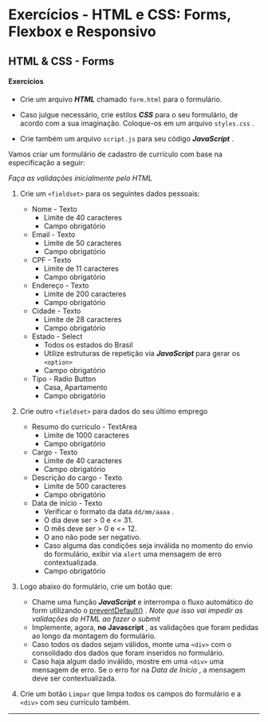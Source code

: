 # Exercícios - HTML e CSS: Forms, Flexbox e Responsivo
## HTML & CSS - Forms

#### Exercícios


-   Crie um arquivo  **_HTML_** chamado  `form.html`  para o formulário.
    
-   Caso julgue necessário, crie estilos  **_CSS_** para o seu formulário, de acordo com a sua imaginação. Coloque-os em um arquivo  `styles.css`  .
    
-   Crie também um arquivo  `script.js`  para seu código  **_JavaScript_** .
    

Vamos criar um formulário de cadastro de currículo com base na especificação a seguir:

_Faça as validações inicialmente pelo HTML_

1.  Crie um  `<fieldset>`  para os seguintes dados pessoais:
    
    -   Nome - Texto
        -   Limite de 40 caracteres
        -   Campo obrigatório
    -   Email - Texto
        -   Limite de 50 caracteres
        -   Campo obrigatório
    -   CPF - Texto
        -   Limite de 11 caracteres
        -   Campo obrigatório
    -   Endereço - Texto
        -   Limite de 200 caracteres
        -   Campo obrigatório
    -   Cidade - Texto
        -   Limite de 28 caracteres
        -   Campo obrigatório
    -   Estado - Select
        -   Todos os estados do Brasil
        -   Utilize estruturas de repetição via  **_JavaScript_** para gerar os  `<option>`
        -   Campo obrigatório
    -   Tipo - Radio Button
        -   Casa, Apartamento
        -   Campo obrigatório
2.  Crie outro  `<fieldset>`  para dados do seu último emprego
    
    -   Resumo do currículo - TextArea
        -   Limite de 1000 caracteres
        -   Campo obrigatório
    -   Cargo - Texto
        -   Limite de 40 caracteres
        -   Campo obrigatório
    -   Descrição do cargo - Texto
        -   Limite de 500 caracteres
        -   Campo obrigatório
    -   Data de início - Texto
        -   Verificar o formato da data  `dd/mm/aaaa`  .
        -   O dia deve ser > 0 e <= 31.
        -   O mês deve ser > 0 e <= 12.
        -   O ano não pode ser negativo.
        -   Caso alguma das condições seja inválida no momento do envio do formulário, exibir via  `alert`  uma mensagem de erro contextualizada.
        -   Campo obrigatório
3.  Logo abaixo do formulário, crie um botão que:
    
    -   Chame uma função  **_JavaScript_** e interrompa o fluxo automático do form utilizando o  [preventDefault()](https://developer.mozilla.org/pt-BR/docs/Web/API/Event/preventDefault) .  _Note que isso vai impedir as validações do HTML ao fazer o submit_
    -   Implemente, agora,  **no Javascript** , as validações que foram pedidas ao longo da montagem do formulário.
    -   Caso todos os dados sejam válidos, monte uma  `<div>`  com o consolidado dos dados que foram inseridos no formulário.
    -   Caso haja algum dado inválido, mostre em uma  `<div>`  uma mensagem de erro. Se o erro for na  _Data de Início_ , a mensagem deve ser contextualizada.
4.  Crie um botão  `Limpar`  que limpa todos os campos do formulário e a  `<div>`  com seu currículo também.
    

----------
